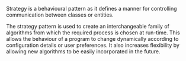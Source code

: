 Strategy is a behavioural pattern as it defines a manner for controlling communication between classes or entities. 

The strategy pattern is used to create an interchangeable family of algorithms from which the required process is chosen at run-time. This allows the behaviour of a program to change dynamically according to configuration details or user preferences. 
It also increases flexibility by allowing new algorithms to be easily incorporated in the future.